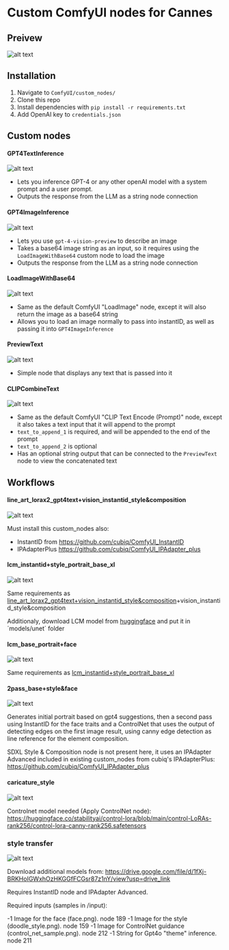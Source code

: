 # Custom ComfyUI nodes for Cannes

## Preivew

![alt text](screenshots/preview.png)

## Installation

1. Navigate to `ComfyUI/custom_nodes/`
2. Clone this repo
3. Install dependencies with `pip install -r requirements.txt`
4. Add OpenAI key to `credentials.json`

## Custom nodes

#### GPT4TextInference

![alt text](screenshots/GPT4TextInference.png)

-   Lets you inference GPT-4 or any other openAI model with a system prompt and a user prompt.
-   Outputs the response from the LLM as a string node connection

#### GPT4ImageInference

![alt text](screenshots/GPT4ImageInference.png)

-   Lets you use `gpt-4-vision-preview` to describe an image
-   Takes a base64 image string as an input, so it requires using the `LoadImageWithBase64` custom node to load the image
-   Outputs the response from the LLM as a string node connection

#### LoadImageWithBase64

![alt text](screenshots/LoadImageWithBase64.png)

-   Same as the default ComfyUI "LoadImage" node, except it will also return the image as a base64 string
-   Allows you to load an image normally to pass into instantID, as well as passing it into `GPT4ImageInference`

#### PreviewText

![alt text](screenshots/PreviewText.png)

-   Simple node that displays any text that is passed into it

#### CLIPCombineText

![alt text](screenshots/CLIPCombineText.png)

-   Same as the default ComfyUI "CLIP Text Encode (Prompt)" node, except it also takes a text input that it will append to the prompt
-   `text_to_append_1` is required, and will be appended to the end of the prompt
-   `text_to_append_2` is optional
-   Has an optional string output that can be connected to the `PreviewText` node to view the concatenated text

## Workflows

#### line_art_lorax2_gpt4text+vision_instantid_style&composition

![alt text](screenshots/line_art_lorax2_gpt4text+vision_instantid_style&composition.png)

Must install this custom_nodes also:

-   InstantID from https://github.com/cubiq/ComfyUI_InstantID
-   IPAdapterPlus https://github.com/cubiq/ComfyUI_IPAdapter_plus

#### lcm_instantid+style_portrait_base_xl

![alt text](screenshots/line_art_lorax2_gpt4text+vision_instantid_style&composition.png)

Same requirements as [line_art_lorax2_gpt4text+vision_instantid_style&composition](https://github.com/Experience-Monks/prj-3248-labs-cannes-demo-hall-2024-comfyui-nodes?tab=readme-ov-file#line_art_lorax2_gpt4textvision_instantid_stylecomposition)+vision_instantid_style&composition

Additionaly, download LCM model from [huggingface](https://huggingface.co/latent-consistency/lcm-sdxl/blob/main/diffusion_pytorch_model.safetensors) and put it in ´models/unet´ folder

#### lcm_base_portrait+face

![alt text](screenshots/2pass_base_portrait+face.png)

Same requirements as [lcm_instantid+style_portrait_base_xl](https://github.com/Experience-Monks/prj-3248-labs-cannes-demo-hall-2024-comfyui-nodes?tab=readme-ov-file#lcm_instantid+style_portrait_base_xl)

#### 2pass_base+style&face

![alt text](screenshots/2pass_base_portrait+face.png)

Generates initial portrait based on gpt4 suggestions, then a second pass using InstantID for the face traits and a ControlNet that uses the output of detecting edges on the first image result, using canny edge detection as line reference for the element composition.

SDXL Style & Composition node is not present here, it uses an IPAdapter Advanced included in existing custom_nodes from cubiq's IPAdapterPlus: https://github.com/cubiq/ComfyUI_IPAdapter_plus

#### caricature_style

![alt text](screenshots/caricature_style.png)

Controlnet model needed (Apply ControlNet node): https://huggingface.co/stabilityai/control-lora/blob/main/control-LoRAs-rank256/control-lora-canny-rank256.safetensors

### style transfer

![alt text](screenshots/style_transfer_workflow.png)

Download additional models from: https://drive.google.com/file/d/1fXj-BRKHoIGWxhOzHKGGfFCGsr87z1nY/view?usp=drive_link

Requires InstantID node and IPAdapter Advanced.

Required inputs (samples in /input):

-1 Image for the face (face.png). node 189
-1 Image for the style (doodle_style.png). node 159
-1 Image for ControlNet guidance (control_net_sample.png). node 212
-1 String for Gpt4o "theme" inference. node 211
